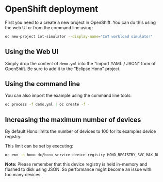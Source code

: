 # OpenShift deployment

First you need to a create a new project in OpenShift. You can do this using the web UI or from
the command line using:

~~~sh
oc new-project iot-simulator --display-name='IoT workload simulator'
~~~

## Using the Web UI

Simply drop the content of `demo.yml` into the "Import YAML / JSON" form of OpenShift.
Be sure to add it to the "Eclipse Hono" project.

## Using the command line

You can also import the example using the command line tools:

~~~sh
oc process -f demo.yml | oc create -f - 
~~~

## Increasing the maximum number of devices

By default Hono limits the number of devices to 100 for its examples device registry.

This limit can be set by executing:

~~~sh
oc env -n hono dc/hono-service-device-registry HONO_REGISTRY_SVC_MAX_DEVICES_PER_TENANT=10000
~~~

**Note:** Please remember that this device registry is held in-memory and flushed to disk using JSON. So
performance might become an issue with too many devices.
